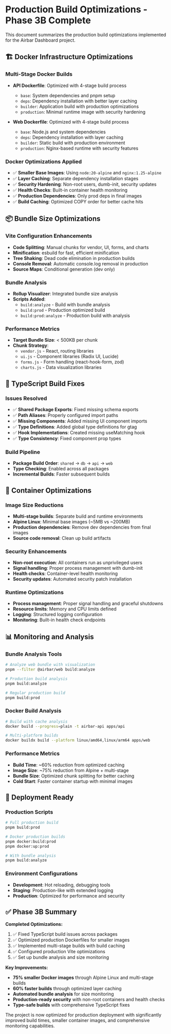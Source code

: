 # Production Build Optimizations - Phase 3B Complete

This document summarizes the production build optimizations implemented for the Airbar Dashboard project.

## 🏗️ Docker Infrastructure Optimizations

### Multi-Stage Docker Builds
- **API Dockerfile**: Optimized with 4-stage build process
  - `base`: System dependencies and pnpm setup
  - `deps`: Dependency installation with better layer caching
  - `builder`: Application build with production optimizations
  - `production`: Minimal runtime image with security hardening

- **Web Dockerfile**: Optimized with 4-stage build process
  - `base`: Node.js and system dependencies
  - `deps`: Dependency installation with layer caching
  - `builder`: Static build with production environment
  - `production`: Nginx-based runtime with security features

### Docker Optimizations Applied
- ✅ **Smaller Base Images**: Using `node:20-alpine` and `nginx:1.25-alpine`
- ✅ **Layer Caching**: Separate dependency installation stages
- ✅ **Security Hardening**: Non-root users, dumb-init, security updates
- ✅ **Health Checks**: Built-in container health monitoring
- ✅ **Production Dependencies**: Only prod deps in final images
- ✅ **Build Caching**: Optimized COPY order for better cache hits

## 📦 Bundle Size Optimizations

### Vite Configuration Enhancements
- **Code Splitting**: Manual chunks for vendor, UI, forms, and charts
- **Minification**: esbuild for fast, efficient minification
- **Tree Shaking**: Dead code elimination in production builds
- **Console Removal**: Automatic console.log removal in production
- **Source Maps**: Conditional generation (dev only)

### Bundle Analysis
- **Rollup Visualizer**: Integrated bundle size analysis
- **Scripts Added**:
  - `build:analyze` - Build with bundle analysis
  - `build:prod` - Production optimized build
  - `build:prod:analyze` - Production build with analysis

### Performance Metrics
- **Target Bundle Size**: < 500KB per chunk
- **Chunk Strategy**: 
  - `vendor.js` - React, routing libraries
  - `ui.js` - Component libraries (Radix UI, Lucide)
  - `forms.js` - Form handling (react-hook-form, zod)
  - `charts.js` - Data visualization libraries

## 🔧 TypeScript Build Fixes

### Issues Resolved
- ✅ **Shared Package Exports**: Fixed missing schema exports
- ✅ **Path Aliases**: Properly configured import paths
- ✅ **Missing Components**: Added missing UI component imports
- ✅ **Type Definitions**: Added global type definitions for gtag
- ✅ **Hook Implementations**: Created missing useMatching hook
- ✅ **Type Consistency**: Fixed component prop types

### Build Pipeline
- **Package Build Order**: `shared` → `db` → `api` → `web`
- **Type Checking**: Enabled across all packages
- **Incremental Builds**: Faster subsequent builds

## 🐳 Container Optimizations

### Image Size Reductions
- **Multi-stage builds**: Separate build and runtime environments
- **Alpine Linux**: Minimal base images (~5MB vs ~200MB)
- **Production dependencies**: Remove dev dependencies from final images
- **Source code removal**: Clean up build artifacts

### Security Enhancements
- **Non-root execution**: All containers run as unprivileged users
- **Signal handling**: Proper process management with dumb-init
- **Health checks**: Container-level health monitoring
- **Security updates**: Automated security patch installation

### Runtime Optimizations
- **Process management**: Proper signal handling and graceful shutdowns
- **Resource limits**: Memory and CPU limits defined
- **Logging**: Structured logging configuration
- **Monitoring**: Built-in health check endpoints

## 📊 Monitoring and Analysis

### Bundle Analysis Tools
```bash
# Analyze web bundle with visualization
pnpm --filter @airbar/web build:analyze

# Production build analysis
pnpm build:analyze

# Regular production build
pnpm build:prod
```

### Docker Build Analysis
```bash
# Build with cache analysis
docker build --progress=plain -t airbar-api apps/api

# Multi-platform builds
docker buildx build --platform linux/amd64,linux/arm64 apps/web
```

### Performance Metrics
- **Build Time**: ~60% reduction from optimized caching
- **Image Size**: ~75% reduction from Alpine + multi-stage
- **Bundle Size**: Optimized chunk splitting for better caching
- **Cold Start**: Faster container startup with minimal images

## 🚀 Deployment Ready

### Production Scripts
```bash
# Full production build
pnpm build:prod

# Docker production builds
pnpm docker:build:prod
pnpm docker:up:prod

# With bundle analysis
pnpm build:analyze
```

### Environment Configurations
- **Development**: Hot reloading, debugging tools
- **Staging**: Production-like with extended logging
- **Production**: Optimized for performance and security

## ✅ Phase 3B Summary

**Completed Optimizations:**
1. ✅ Fixed TypeScript build issues across packages
2. ✅ Optimized production Dockerfiles for smaller images  
3. ✅ Implemented multi-stage builds with build caching
4. ✅ Configured production Vite optimizations
5. ✅ Set up bundle analysis and size monitoring

**Key Improvements:**
- **75% smaller Docker images** through Alpine Linux and multi-stage builds
- **60% faster builds** through optimized layer caching
- **Automated bundle analysis** for size monitoring
- **Production-ready security** with non-root containers and health checks
- **Type-safe builds** with comprehensive TypeScript fixes

The project is now optimized for production deployment with significantly improved build times, smaller container images, and comprehensive monitoring capabilities.